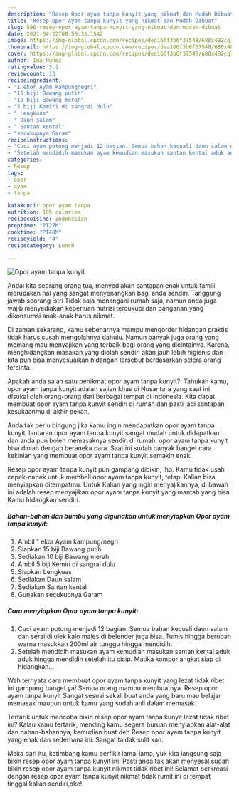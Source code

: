 ```yaml
---
description: "Resep Opor ayam tanpa kunyit yang nikmat dan Mudah Dibuat"
title: "Resep Opor ayam tanpa kunyit yang nikmat dan Mudah Dibuat"
slug: 596-resep-opor-ayam-tanpa-kunyit-yang-nikmat-dan-mudah-dibuat
date: 2021-04-22T00:56:33.154Z
image: https://img-global.cpcdn.com/recipes/dea166f3b6f37548/680x482cq70/opor-ayam-tanpa-kunyit-foto-resep-utama.jpg
thumbnail: https://img-global.cpcdn.com/recipes/dea166f3b6f37548/680x482cq70/opor-ayam-tanpa-kunyit-foto-resep-utama.jpg
cover: https://img-global.cpcdn.com/recipes/dea166f3b6f37548/680x482cq70/opor-ayam-tanpa-kunyit-foto-resep-utama.jpg
author: Ina Nunez
ratingvalue: 3.1
reviewcount: 13
recipeingredient:
- "1 ekor Ayam kampungnegri"
- "15 biji Bawang putih"
- "10 biji Bawang merah"
- "5 biji Kemiri di sangrai dulu"
- " Lengkuas"
- " Daun salam"
- " Santan kental"
- "secukupnya Garam"
recipeinstructions:
- "Cuci ayam potong menjadi 12 bagian. Semua bahan kecuali daun salam dan serai di ulek kalo males di belender juga bisa. Tumis hingga berubah warna masukkan 200ml air tunggu hingga mendidih."
- "Setelah mendidih masukan ayam kemudian masukan santan kental aduk aduk hingga mendidih setelah itu cicip. Matika kompor angkat siap di hidangkan..."
categories:
- Resep
tags:
- opor
- ayam
- tanpa

katakunci: opor ayam tanpa 
nutrition: 185 calories
recipecuisine: Indonesian
preptime: "PT27M"
cooktime: "PT48M"
recipeyield: "4"
recipecategory: Lunch

---
```



![Opor ayam tanpa kunyit](https://img-global.cpcdn.com/recipes/dea166f3b6f37548/680x482cq70/opor-ayam-tanpa-kunyit-foto-resep-utama.jpg)

Andai kita seorang orang tua, menyediakan santapan enak untuk famili merupakan hal yang sangat menyenangkan bagi anda sendiri. Tanggung jawab seorang istri Tidak saja menangani rumah saja, namun anda juga wajib menyediakan keperluan nutrisi tercukupi dan panganan yang dikonsumsi anak-anak harus nikmat.

Di zaman  sekarang, kamu sebenarnya mampu mengorder hidangan praktis tidak harus susah mengolahnya dahulu. Namun banyak juga orang yang memang mau menyajikan yang terbaik bagi orang yang dicintainya. Karena, menghidangkan masakan yang diolah sendiri akan jauh lebih higienis dan kita pun bisa menyesuaikan hidangan tersebut berdasarkan selera orang tercinta. 



Apakah anda salah satu penikmat opor ayam tanpa kunyit?. Tahukah kamu, opor ayam tanpa kunyit adalah sajian khas di Nusantara yang saat ini disukai oleh orang-orang dari berbagai tempat di Indonesia. Kita dapat membuat opor ayam tanpa kunyit sendiri di rumah dan pasti jadi santapan kesukaanmu di akhir pekan.

Anda tak perlu bingung jika kamu ingin mendapatkan opor ayam tanpa kunyit, lantaran opor ayam tanpa kunyit sangat mudah untuk didapatkan dan anda pun boleh memasaknya sendiri di rumah. opor ayam tanpa kunyit bisa diolah dengan beraneka cara. Saat ini sudah banyak banget cara kekinian yang membuat opor ayam tanpa kunyit semakin enak.

Resep opor ayam tanpa kunyit pun gampang dibikin, lho. Kamu tidak usah capek-capek untuk membeli opor ayam tanpa kunyit, tetapi Kalian bisa menyiapkan ditempatmu. Untuk Kalian yang ingin menyajikannya, di bawah ini adalah resep menyajikan opor ayam tanpa kunyit yang mantab yang bisa Kamu hidangkan sendiri.

<!--inarticleads1-->

##### Bahan-bahan dan bumbu yang digunakan untuk menyiapkan Opor ayam tanpa kunyit:

1. Ambil 1 ekor Ayam kampung/negri
1. Siapkan 15 biji Bawang putih
1. Sediakan 10 biji Bawang merah
1. Ambil 5 biji Kemiri di sangrai dulu
1. Siapkan  Lengkuas
1. Sediakan  Daun salam
1. Sediakan  Santan kental
1. Gunakan secukupnya Garam




<!--inarticleads2-->

##### Cara menyiapkan Opor ayam tanpa kunyit:

1. Cuci ayam potong menjadi 12 bagian. Semua bahan kecuali daun salam dan serai di ulek kalo males di belender juga bisa. Tumis hingga berubah warna masukkan 200ml air tunggu hingga mendidih.
1. Setelah mendidih masukan ayam kemudian masukan santan kental aduk aduk hingga mendidih setelah itu cicip. Matika kompor angkat siap di hidangkan...




Wah ternyata cara membuat opor ayam tanpa kunyit yang lezat tidak ribet ini gampang banget ya! Semua orang mampu membuatnya. Resep opor ayam tanpa kunyit Sangat sesuai sekali buat anda yang baru mau belajar memasak maupun untuk kamu yang sudah ahli dalam memasak.

Tertarik untuk mencoba bikin resep opor ayam tanpa kunyit lezat tidak ribet ini? Kalau kamu tertarik, mending kamu segera buruan menyiapkan alat-alat dan bahan-bahannya, kemudian buat deh Resep opor ayam tanpa kunyit yang enak dan sederhana ini. Sangat taidak sulit kan. 

Maka dari itu, ketimbang kamu berfikir lama-lama, yuk kita langsung saja bikin resep opor ayam tanpa kunyit ini. Pasti anda tak akan menyesal sudah bikin resep opor ayam tanpa kunyit nikmat tidak ribet ini! Selamat berkreasi dengan resep opor ayam tanpa kunyit nikmat tidak rumit ini di tempat tinggal kalian sendiri,oke!.

